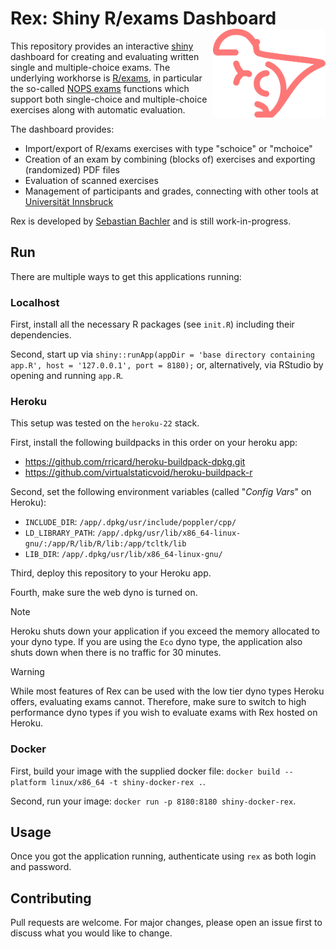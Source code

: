 # Rex: Shiny R/exams Dashboard <img src="https://raw.githubusercontent.com/guesswho1234/Rex/main/www/logo.svg" align="right" alt="Rex logo" width="180" />

This repository provides an interactive [shiny](https://shiny.posit.co/) dashboard
for creating and evaluating written single and multiple-choice exams. The underlying workhorse
is [R/exams](https://www.R-exams.org/), in particular the so-called
[NOPS exams](https://www.R-exams.org/tutorials/exams2nops/) functions which support both
single-choice and multiple-choice exercises along with automatic evaluation.

The dashboard provides:

- Import/export of R/exams exercises with type "schoice" or "mchoice"
- Creation of an exam by combining (blocks of) exercises and exporting (randomized) PDF files
- Evaluation of scanned exercises
- Management of participants and grades, connecting with other tools at [Universität Innsbruck](https://www.uibk.ac.at/)

Rex is developed by [Sebastian Bachler](https://www.uibk.ac.at/ibf/team/bachler.html.en)
and is still work-in-progress.

## Run

There are multiple ways to get this applications running:

### Localhost

First, install all the necessary R packages (see `init.R`) including their dependencies.

Second, start up via `shiny::runApp(appDir = 'base directory containing app.R', host = '127.0.0.1', port = 8180);` or, alternatively, via RStudio by 
opening and running `app.R`.

### Heroku
This setup was tested on the `heroku-22` stack.

First, install the following buildpacks in this order on your heroku app:
- https://github.com/rricard/heroku-buildpack-dpkg.git
- https://github.com/virtualstaticvoid/heroku-buildpack-r

Second, set the following environment variables (called "*Config Vars*" on Heroku):
- `INCLUDE_DIR`: `/app/.dpkg/usr/include/poppler/cpp/`
- `LD_LIBRARY_PATH`: `/app/.dpkg/usr/lib/x86_64-linux-gnu/:/app/R/lib/R/lib:/app/tcltk/lib`
- `LIB_DIR`: `/app/.dpkg/usr/lib/x86_64-linux-gnu/`

Third, deploy this repository to your Heroku app.

Fourth, make sure the web dyno is turned on.

> [!NOTE]
Heroku shuts down your application if you exceed the memory allocated to your dyno type.
If you are using the `Eco` dyno type, the application also shuts down when there is no traffic for 30 minutes.

> [!WARNING]
While most features of Rex can be used with the low tier dyno types Heroku offers, evaluating exams cannot.
Therefore, make sure to switch to high performance dyno types if you wish to evaluate exams with Rex hosted on Heroku.  

### Docker

First, build your image with the supplied docker file: `docker build --platform linux/x86_64 -t shiny-docker-rex .`.

Second, run your image: `docker run -p 8180:8180 shiny-docker-rex`. 

## Usage

Once you got the application running, authenticate using `rex` as both login and password.

## Contributing

Pull requests are welcome. For major changes, please open an issue first to discuss what 
you would like to change.
